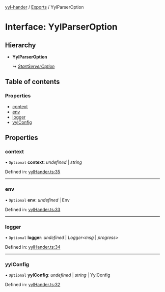 [yyl-hander](../README.md) / [Exports](../modules.md) / YylParserOption

# Interface: YylParserOption

## Hierarchy

* **YylParserOption**

  ↳ [*StartServerOption*](startserveroption.md)

## Table of contents

### Properties

- [context](yylparseroption.md#context)
- [env](yylparseroption.md#env)
- [logger](yylparseroption.md#logger)
- [yylConfig](yylparseroption.md#yylconfig)

## Properties

### context

• `Optional` **context**: *undefined* \| *string*

Defined in: [yylHander.ts:35](https://github.com/jackness1208/yyl-hander/blob/3bfd810/src/yylHander.ts#L35)

___

### env

• `Optional` **env**: *undefined* \| Env

Defined in: [yylHander.ts:33](https://github.com/jackness1208/yyl-hander/blob/3bfd810/src/yylHander.ts#L33)

___

### logger

• `Optional` **logger**: *undefined* \| *Logger*<*msg* \| *progress*\>

Defined in: [yylHander.ts:34](https://github.com/jackness1208/yyl-hander/blob/3bfd810/src/yylHander.ts#L34)

___

### yylConfig

• `Optional` **yylConfig**: *undefined* \| *string* \| YylConfig

Defined in: [yylHander.ts:32](https://github.com/jackness1208/yyl-hander/blob/3bfd810/src/yylHander.ts#L32)
